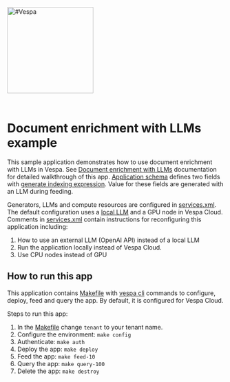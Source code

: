 <!-- Copyright Vespa.ai. Licensed under the terms of the Apache 2.0 license. See LICENSE in the project root.-->

<picture>
  <source media="(prefers-color-scheme: dark)" srcset="https://assets.vespa.ai/logos/Vespa-logo-green-RGB.svg">
  <source media="(prefers-color-scheme: light)" srcset="https://assets.vespa.ai/logos/Vespa-logo-dark-RGB.svg">
  <img alt="#Vespa" width="200" src="https://assets.vespa.ai/logos/Vespa-logo-dark-RGB.svg" style="margin-bottom: 25px;">
</picture>

# Document enrichment with LLMs example

This sample application demonstrates how to use document enrichment with LLMs in Vespa.
See [Document enrichment with LLMs](https://docs.vespa.ai/en/llms-document-enrichment.html) documentation for detailed walkthrough of this app.
[Application schema](schemas/passage.sd) defines two fields with [generate indexing expression](reference/indexing-language-reference.html#generate).
Value for these fields are generated with an LLM during feeding.

Generators, LLMs and compute resources are configured in [services.xml](services.xml).
The default configuration uses a [local LLM](https://docs.vespa.ai/en/llms-local.html) and a GPU node in Vespa Cloud.
Comments in [services.xml](services.xml) contain instructions for reconfiguring this application including:
1. How to use an external LLM (OpenAI API) instead of a local LLM
2. Run the application locally instead of Vespa Cloud.
3. Use CPU nodes instead of GPU

## How to run this app

This application contains [Makefile](Makefile) with [vespa cli](https://docs.vespa.ai/en/vespa-cli.html)
commands to configure, deploy, feed and query the app.
By default, it is configured for Vespa Cloud.

Steps to run this app:

1. In the [Makefile](Makefile) change `tenant` to your tenant name.
2. Configure the environment: `make config`
3. Authenticate: `make auth`
4. Deploy the app: `make deploy`
5. Feed the app: `make feed-10`
6. Query the app: `make query-100`
7. Delete the app: `make destroy`
